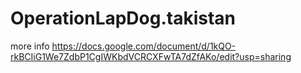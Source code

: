 # OperationLapDog.takistan
 
more info https://docs.google.com/document/d/1kQO-rkBCIiG1We7ZdbP1CgIWKbdVCRCXFwTA7dZfAKo/edit?usp=sharing
